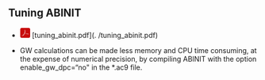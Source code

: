 ## Tuning ABINIT 

  * <img src="./pdf_icon.png" width="20" height="20"> [tuning_abinit.pdf](.
/tuning_abinit.pdf) 


  * GW calculations can be made less memory and CPU time consuming, at the expense of numerical precision, by compiling ABINIT with the option enable_gw_dpc=“no" in the *.ac9 file.